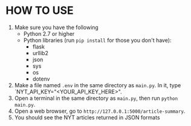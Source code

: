 # HOW TO USE
1. Make sure you have the following
	- Python 2.7 or higher
	- Python libraries (run `pip install` for those you don't have):
		- flask
		- urllib2
		- json
		- sys
		- os
		- dotenv
2. Make a file named `.env` in the same directory as `main.py`. In it, type `NYT_API_KEY="<YOUR_API_KEY_HERE>".
3. Open a terminal in the same directory as `main.py`, then run `python main.py`. 
4. Open a web browser, go to `http://127.0.0.1:5000/article-summary`.
5. You should see the NYT articles returned in JSON formats